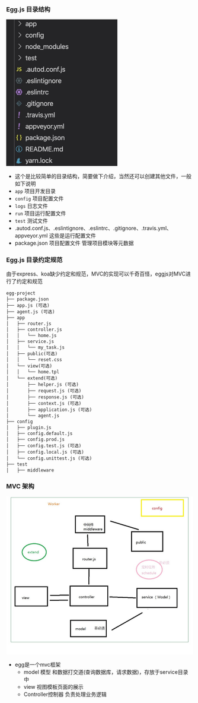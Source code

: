 ### Egg.js 目录结构

<div align="left">
    <img width="300" src="../screenshot/2.jpg">
</div>

- 这个是比较简单的目录结构，简要做下介绍，当然还可以创建其他文件，一般如下说明
- `app` 项目开发目录
- `config` 项目配置文件
- `logs` 日志文件
- `run` 项目运行配置文件
- `test` 测试文件
- .autod.conf.js、.eslintignore、.eslintrc、.gitignore、.travis.yml、appveyor.yml 这些是运行配置文件
- package.json 项目配置文件 管理项目模块等元数据

### Egg.js 目录约定规范

由于express、koa缺少约定和规范，MVC的实现可以千奇百怪，eggjs对MVC进行了约定和规范

```tree
egg-project
├── package.json
├── app.js (可选)
├── agent.js (可选)
├── app
│   ├── router.js
│   ├── controller.js
│   │   └── home.js
│   ├── service.js
│   │   └── my_task.js
│   ├── public(可选)
│   │   └── reset.css
│   └── view(可选)
│   │   └── home.tpl
│   └── extend(可选)
│       ├── helper.js (可选)
│       ├── request.js (可选)
│       ├── response.js (可选)
│       ├── context.js (可选)
│       ├── application.js (可选)
│       └── agent.js
├── config
│   ├── plugin.js
│   ├── config.default.js
│   ├── config.prod.js
│   ├── config.test.js (可选)
│   ├── config.local.js (可选)
│   └── config.unittest.js (可选)
├── test
│   ├── middleware
```

### MVC 架构

<div align="center">
    <img width="600" src="../screenshot/3.jpg">
</div>

- egg是一个mvc框架
  * model 模型 和数据打交道(查询数据库，请求数据)，存放于service目录中
  * view 视图模板页面的展示
  * Controller控制器 负责处理业务逻辑